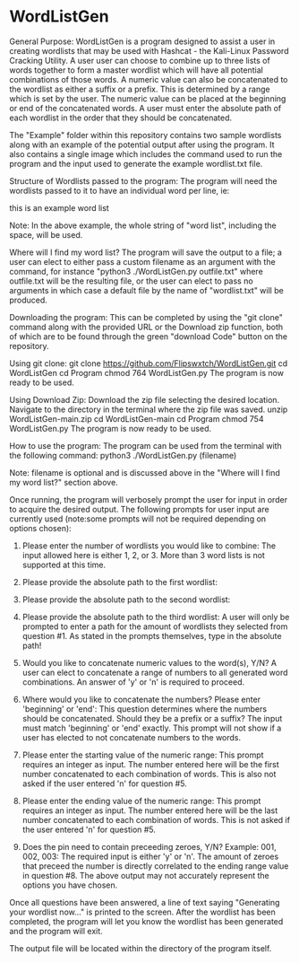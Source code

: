 # WordListGen
General Purpose:
WordListGen is a program designed to assist a user in creating wordlists that may
be used with Hashcat - the Kali-Linux Password Cracking Utility. A user user can choose 
to combine up to three lists of words together to form a master wordlist which will have all potential combinations of those words. A numeric value
can also be concatenated to the wordlist as either a suffix or a prefix. This is determined by a range which is set by the user.
The numeric value can be placed at the beginning or end of the concatenated words. A user must
enter the absolute path of each wordlist in the order that they should be concatenated.

The "Example" folder within this repository contains two sample wordlists along with an example of the potential output after using the program. It also contains a single image which includes the command used to run the program and the input used to generate the example wordlist.txt file. 

Structure of Wordlists passed to the program:
The program will need the wordlists passed to it to have an individual word per line, ie:

this
is
an
example
word list

Note: In the above example, the whole string of "word list", including the space, will be used.

Where will I find my word list?
The program will save the output to a file; a user can elect to either pass a custom filename as an argument with the command, for instance "python3 ./WordListGen.py outfile.txt" where outfile.txt will be the resulting file, or the user can elect to pass no arguments in which case a default file by the name of "wordlist.txt" will be produced. 

Downloading the program:
This can be completed by using the "git clone" command along with the provided URL or the Download zip function, both of which are to be found through the green "download Code" button on the repository. 

  Using git clone:
    git clone https://github.com/Flipswxtch/WordListGen.git
    cd WordListGen
    cd Program
    chmod 764 WordListGen.py
    The program is now ready to be used.

  Using Download Zip:
    Download the zip file selecting the desired location.
    Navigate to the directory in the terminal where the zip file was saved.
    unzip WordListGen-main.zip
    cd WordListGen-main
    cd Program
    chmod 754 WordListGen.py
    The program is now ready to be used.

How to use the program:
The program can be used from the terminal with the following command: 
python3 ./WordListGen.py (filename)

Note: filename is optional and is discussed above in the "Where will I find my word list?" section above.

Once running, the program will verbosely prompt the user for input in order to acquire the desired output. The following prompts for user input are currently used (note:some prompts will not be required depending on options chosen):

1) Please enter the number of wordlists you would like to combine:
The input allowed here is either 1, 2, or 3. More than 3 word lists is not supported at this time.

2) Please provide the absolute path to the first wordlist:
3) Please provide the absolute path to the second wordlist:
4) Please provide the absolute path to the third wordlist:
A user will only be prompted to enter a path for the amount of wordlists they selected from question #1. As stated in the prompts themselves, type in the absolute path!

5) Would you like to concatenate numeric values to the word(s), Y/N?
A user can elect to concatenate a range of numbers to all generated word combinations. An answer of 'y' or 'n' is required to proceed.

6) Where would you like to concatenate the numbers? Please enter 'beginning' or 'end':
This question determines where the numbers should be concatenated. Should they be a prefix or a suffix? The input must match 'beginning' or 'end' exactly. This prompt will not show if a user has elected to not concatenate numbers to the words.

7) Please enter the starting value of the numeric range:
This prompt requires an integer as input. The number entered here will be the first number concatenated to each combination of words. This is also not asked if the user entered 'n' for question #5.

8) Please enter the ending value of the numeric range:
This prompt requires an integer as input. The number entered here will be the last number concatenated to each combination of words. This is not asked if the user entered 'n' for question #5.

9) Does the pin need to contain preceeding zeroes, Y/N? Example: 001, 002, 003:
The required input is either 'y' or 'n'. The amount of zeroes that preceed the number is directly correlated to the ending range value in question #8. The above output may not accurately represent the options you have chosen.

Once all questions have been answered, a line of text saying "Generating your wordlist now..." is printed to the screen. After the wordlist has been completed, the program will let you know the wordlist has been generated and the program will exit. 

The output file will be located within the directory of the program itself. 
